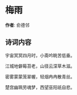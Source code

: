 # 梅雨

**作者**: 俞德邻

## 诗词内容

宇宙冥冥四月时，小斋吟眺苦低垂。

江城地僻莓苔老，山径云深草木滋。

密雾蒙蒙笼翠幄，轻烟冉冉散青丝。

楚宫幽珮劳魂梦，西望巫阳祇自悲。

